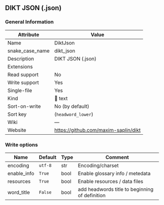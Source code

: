 ## DIKT JSON (.json)

### General Information

| Attribute       | Value                                |
| --------------- | ------------------------------------ |
| Name            | DiktJson                             |
| snake_case_name | dikt_json                            |
| Description     | DIKT JSON (.json)                    |
| Extensions      |                                      |
| Read support    | No                                   |
| Write support   | Yes                                  |
| Single-file     | Yes                                  |
| Kind            | 📝 text                               |
| Sort-on-write   | No (by default)                      |
| Sort key        | (`headword_lower`)                   |
| Wiki            | ―                                    |
| Website         | https://github.com/maxim-saplin/dikt |

### Write options

| Name        | Default | Type | Comment                                        |
| ----------- | ------- | ---- | ---------------------------------------------- |
| encoding    | `utf-8` | str  | Encoding/charset                               |
| enable_info | `True`  | bool | Enable glossary info / metedata                |
| resources   | `True`  | bool | Enable resources / data files                  |
| word_title  | `False` | bool | add headwords title to beginning of definition |
